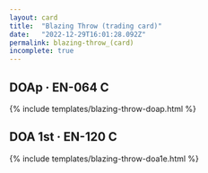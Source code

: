 ```yaml
---
layout: card
title:  "Blazing Throw (trading card)"
date:   "2022-12-29T16:01:28.092Z"
permalink: blazing-throw_(card)
incomplete: true
---
```


## DOAp &middot; EN-064 C

{% include templates/blazing-throw-doap.html %}


## DOA 1st &middot; EN-120 C

{% include templates/blazing-throw-doa1e.html %}
